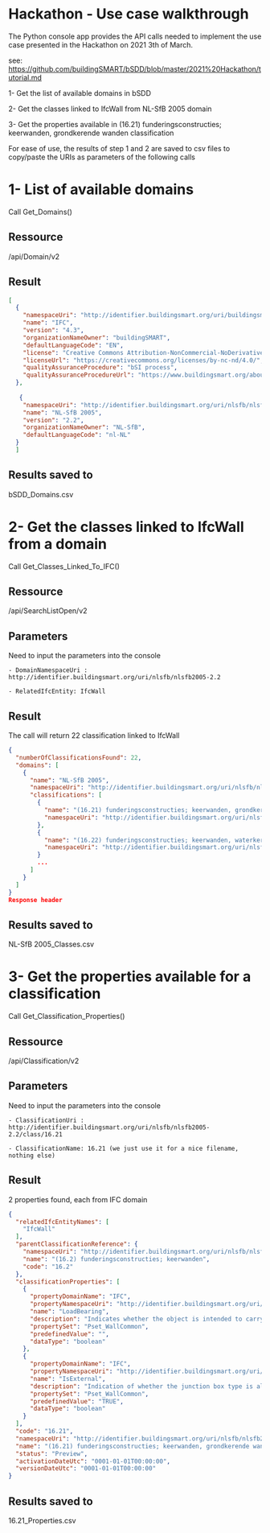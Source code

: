 # Hackathon - Use case walkthrough

The Python console app provides the API calls needed to implement the use case presented in the Hackathon on 2021 3th of March.

see: https://github.com/buildingSMART/bSDD/blob/master/2021%20Hackathon/tutorial.md

1- Get the list of available domains in bSDD

2- Get the classes linked to IfcWall from NL-SfB 2005 domain 

3- Get the properties available in (16.21) funderingsconstructies; keerwanden, grondkerende wanden classification

For ease of use, the results of step 1 and 2 are saved to csv files to copy/paste the URIs as parameters of the following calls 


# 1- List of available domains

Call Get_Domains() 

## Ressource

 /api/Domain/v2
 
## Result

```json
[
  {
    "namespaceUri": "http://identifier.buildingsmart.org/uri/buildingsmart/ifc-4.3",
    "name": "IFC",
    "version": "4.3",
    "organizationNameOwner": "buildingSMART",
    "defaultLanguageCode": "EN",
    "license": "Creative Commons Attribution-NonCommercial-NoDerivatives 4.0 International",
    "licenseUrl": "https://creativecommons.org/licenses/by-nc-nd/4.0/",
    "qualityAssuranceProcedure": "bSI process",
    "qualityAssuranceProcedureUrl": "https://www.buildingsmart.org/about/bsi-process"
  },
  
   {
    "namespaceUri": "http://identifier.buildingsmart.org/uri/nlsfb/nlsfb2005-2.2",
    "name": "NL-SfB 2005",
    "version": "2.2",
    "organizationNameOwner": "NL-SfB",
    "defaultLanguageCode": "nl-NL"
  }
  ]
```

 ## Results saved to 
 bSDD_Domains.csv

# 2- Get the classes linked to IfcWall from a domain 

Call Get_Classes_Linked_To_IFC()
 
## Ressource

/api/SearchListOpen/v2

## Parameters

Need to input the parameters into the console

	- DomainNamespaceUri : http://identifier.buildingsmart.org/uri/nlsfb/nlsfb2005-2.2
	
	- RelatedIfcEntity: IfcWall
	
## Result

The call will return 22 classification linked to IfcWall

```json
{
  "numberOfClassificationsFound": 22,
  "domains": [
    {
      "name": "NL-SfB 2005",
      "namespaceUri": "http://identifier.buildingsmart.org/uri/nlsfb/nlsfb2005-2.2",
      "classifications": [
        {
          "name": "(16.21) funderingsconstructies; keerwanden, grondkerende wanden",
          "namespaceUri": "http://identifier.buildingsmart.org/uri/nlsfb/nlsfb2005-2.2/class/16.21"
        },
        {
          "name": "(16.22) funderingsconstructies; keerwanden, waterkerende wanden",
          "namespaceUri": "http://identifier.buildingsmart.org/uri/nlsfb/nlsfb2005-2.2/class/16.22"
        }
        ...
      ]
    }
  ]
}
Response header
```

 ## Results saved to 
NL-SfB 2005_Classes.csv

# 3- Get the properties available for a classification

Call Get_Classification_Properties()
 
## Ressource

/api/Classification/v2

## Parameters

Need to input the parameters into the console

	- ClassificationUri : http://identifier.buildingsmart.org/uri/nlsfb/nlsfb2005-2.2/class/16.21
	
	- ClassificationName: 16.21 (we just use it for a nice filename, nothing else)
	
## Result

2 properties found, each from IFC domain
```json
{
  "relatedIfcEntityNames": [
    "IfcWall"
  ],
  "parentClassificationReference": {
    "namespaceUri": "http://identifier.buildingsmart.org/uri/nlsfb/nlsfb2005-2.2/class/16.2",
    "name": "(16.2) funderingsconstructies; keerwanden",
    "code": "16.2"
  },
  "classificationProperties": [
    {
      "propertyDomainName": "IFC",
      "propertyNamespaceUri": "http://identifier.buildingsmart.org/uri/buildingsmart/ifc-4.3/prop/LoadBearing",
      "name": "LoadBearing",
      "description": "Indicates whether the object is intended to carry loads TRUE or not FALSE .",
      "propertySet": "Pset_WallCommon",
      "predefinedValue": "",
      "dataType": "boolean"
    },
    {
      "propertyDomainName": "IFC",
      "propertyNamespaceUri": "http://identifier.buildingsmart.org/uri/buildingsmart/ifc-4.3/prop/IsExternal",
      "name": "IsExternal",
      "description": "Indication of whether the junction box type is allowed for exposure to outdoor elements set TRUE where external exposure is allowed .",
      "propertySet": "Pset_WallCommon",
      "predefinedValue": "TRUE",
      "dataType": "boolean"
    }
  ],
  "code": "16.21",
  "namespaceUri": "http://identifier.buildingsmart.org/uri/nlsfb/nlsfb2005-2.2/class/16.21",
  "name": "(16.21) funderingsconstructies; keerwanden, grondkerende wanden",
  "status": "Preview",
  "activationDateUtc": "0001-01-01T00:00:00",
  "versionDateUtc": "0001-01-01T00:00:00"
}
```

## Results saved to 

16.21_Properties.csv
